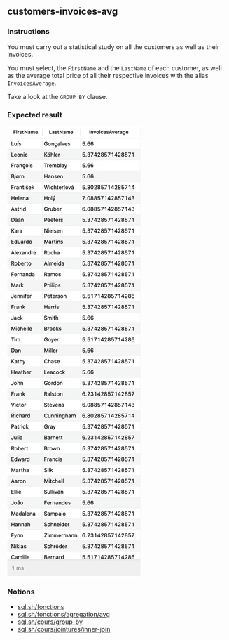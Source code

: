 ## customers-invoices-avg

### Instructions

You must carry out a statistical study on all the customers as well as their invoices.

You must select, the `FirstName` and the `LastName` of each customer, as well as the average total price of all their respective invoices with the alias `InvoicesAverage`.

Take a look at the `GROUP BY` clause.

### Expected result

![Expected Result](./expected.png)

### Notions

- [sql.sh/fonctions](https://sql.sh/fonctions)
- [sql.sh/fonctions/agregation/avg](https://sql.sh/fonctions/agregation/avg)
- [sql.sh/cours/group-by](https://sql.sh/cours/group-by)
- [sql.sh/cours/jointures/inner-join](https://sql.sh/cours/jointures/inner-join)

